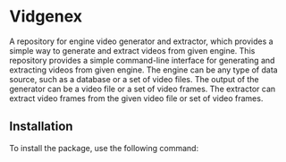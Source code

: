# Vidgenex

A repository for engine video generator and extractor, which provides a simple
way to generate and extract videos from given engine. This repository provides
a simple command-line interface for generating and extracting videos from
given engine. The engine can be any type of data source, such as a database or
a set of video files. The output of the generator can be a video file or a
set of video frames. The extractor can extract video frames from the given
video file or set of video frames.

## Installation

To install the package, use the following command:
